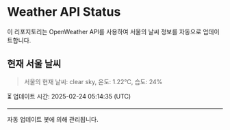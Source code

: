 
# Weather API Status

이 리포지토리는 OpenWeather API를 사용하여 서울의 날씨 정보를 자동으로 업데이트합니다.

## 현재 서울 날씨
> 서울의 현재 날씨: clear sky, 온도: 1.22°C, 습도: 24%

⏳ 업데이트 시간: 2025-02-24 05:14:35 (UTC)

---
자동 업데이트 봇에 의해 관리됩니다.
